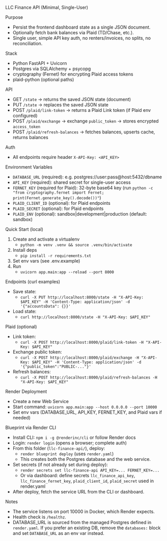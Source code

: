 LLC Finance API (Minimal, Single-User)

Purpose
- Persist the frontend dashboard state as a single JSON document.
- Optionally fetch bank balances via Plaid (TD/Chase, etc.).
- Single user, simple API key auth, no renters/invoices, no splits, no reconciliation.

Stack
- Python FastAPI + Uvicorn
- Postgres via SQLAlchemy + psycopg
- cryptography (Fernet) for encrypting Plaid access tokens
- plaid-python (optional paths)

API
- GET `/state` → returns the saved JSON state (document)
- PUT `/state` → replaces the saved JSON state
- POST `/plaid/link-token` → returns a Plaid Link token (if Plaid env configured)
- POST `/plaid/exchange` → exchange `public_token` → stores encrypted `access_token`
- POST `/plaid/refresh-balances` → fetches balances, upserts cache, returns balances

Auth
- All endpoints require header `X-API-Key: <API_KEY>`

Environment Variables
- `DATABASE_URL` (required): e.g. postgres://user:pass@host:5432/dbname
- `API_KEY` (required): shared secret for single-user access
- `FERNET_KEY` (required for Plaid): 32-byte base64 key (run `python -c "from cryptography.fernet import Fernet; print(Fernet.generate_key().decode())"`)
- `PLAID_CLIENT_ID` (optional): for Plaid endpoints
- `PLAID_SECRET` (optional): for Plaid endpoints
- `PLAID_ENV` (optional): sandbox|development|production (default: sandbox)

Quick Start (local)
1) Create and activate a virtualenv
   - `python -m venv .venv && source .venv/bin/activate`
2) Install deps
   - `pip install -r requirements.txt`
3) Set env vars (see .env.example)
4) Run
   - `uvicorn app.main:app --reload --port 8000`

Endpoints (curl examples)
- Save state:
  - `curl -X PUT http://localhost:8000/state -H "X-API-Key: $API_KEY" -H 'Content-Type: application/json' -d '{"accountsData": {}}'`
- Load state:
  - `curl http://localhost:8000/state -H "X-API-Key: $API_KEY"`

Plaid (optional)
- Link token:
  - `curl -X POST http://localhost:8000/plaid/link-token -H "X-API-Key: $API_KEY"`
- Exchange public token:
  - `curl -X POST http://localhost:8000/plaid/exchange -H "X-API-Key: $API_KEY" -H 'Content-Type: application/json' -d '{"public_token":"PUBLIC-..."}'`
- Refresh balances:
  - `curl -X POST http://localhost:8000/plaid/refresh-balances -H "X-API-Key: $API_KEY"`

Render Deployment
- Create a new Web Service
- Start command: `uvicorn app.main:app --host 0.0.0.0 --port 10000`
- Set env vars (DATABASE_URL, API_KEY, FERNET_KEY, and Plaid vars if needed)

Blueprint via Render CLI
- Install CLI: `npm i -g @renderinc/cli` or follow Render docs
- Login: `render login` (opens a browser; complete auth)
- From this folder (`llc-finance-api/`), deploy:
  - `render blueprint deploy`  (uses `render.yaml`)
  - This creates both the Postgres database and the web service.
- Set secrets (if not already set during deploy):
  - `render secrets set llc-finance-api API_KEY=... FERNET_KEY=...`
  - Or via dashboard: define secrets `llc_finance_api_key`, `llc_finance_fernet_key`, `plaid_client_id`, `plaid_secret` used in render.yaml
- After deploy, fetch the service URL from the CLI or dashboard.

Notes
- The service listens on port 10000 in Docker, which Render expects.
- Health check is `/healthz`.
- DATABASE_URL is sourced from the managed Postgres defined in `render.yaml`. If you prefer an existing DB, remove the `databases:` block and set `DATABASE_URL` as an env var instead.
